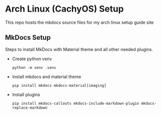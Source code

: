 # Arch Linux (CachyOS) Setup

This repo hosts the mkdocs source files for my arch linux setup guide site

## MkDocs Setup

Steps to install MkDocs with Material theme and all other needed plugins.

- Create python venv

    ```shell
    python -m venv .venv
    ```

- Install mkdocs and material theme

    ```shell
    pip install mkdocs mkdocs-material[imaging]
    ```

- Install plugins

    ```shell
    pip install mkdocs-callouts mkdocs-include-markdown-plugin mkdocs-replace-markdown
    ```
